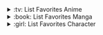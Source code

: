 <details>
<summary>:tv: List Favorites Anime</summary>
  
<!-- favorites_anime starts -->
* [Overflow](https://anilist.co/anime/113417)
* [Aki-Sora](https://anilist.co/anime/6987)
* [Guilty Crown](https://anilist.co/anime/10793)
* [Isekai Maou to Shoukan Shoujo no Dorei Majutsu](https://anilist.co/anime/101004)
* [Isekai Maou to Shoukan Shoujo no Dorei Majutsu Ω](https://anilist.co/anime/117448)
* [Maou Gakuin no Futekigousha: Shijou Saikyou no Maou no Shiso, Tensei shite Shison-tachi no Gakkou e Kayou](https://anilist.co/anime/112301)
* [Mushoku Tensei: Isekai Ittara Honki Dasu](https://anilist.co/anime/108465)
* [Tensei Shitara Slime Datta Ken](https://anilist.co/anime/101280)
* [Sword Art Online](https://anilist.co/anime/11757)
* [Kimetsu no Yaiba](https://anilist.co/anime/101922)
* [Kawaikereba Hentai demo Suki ni Natte Kuremasu ka?](https://anilist.co/anime/107961)
* [Tengen Toppa Gurren Lagann](https://anilist.co/anime/2001)
* [Musaigen no Phantom World: Mizutama no Kiseki](https://anilist.co/anime/21777)
* [Violet Evergarden](https://anilist.co/anime/21827)
* [White Blue](https://anilist.co/anime/123383)
* [Tonikaku Kawaii](https://anilist.co/anime/116267)
* [Sekirei](https://anilist.co/anime/4063)
* [Magi: The labyrinth of magic](https://anilist.co/anime/14513)
* [Magi: The kingdom of magic](https://anilist.co/anime/18115)
* [Magi: Sinbad no Bouken](https://anilist.co/anime/21394)
* [Freezing](https://anilist.co/anime/9367)
* [Hanasaku Iroha](https://anilist.co/anime/9289)
* [Tensei Shitara Slime Datta Ken 2nd Season](https://anilist.co/anime/108511)
* [NARUTO](https://anilist.co/anime/20)
* [86: Eighty Six Part 2](https://anilist.co/anime/131586)
<!-- favorites_anime ends -->

</details>

<details>
<summary>:book: List Favorites Manga</summary>
  
<!-- favorites_manga starts -->
* [Na Honjaman Level Up](https://anilist.co/manga/105398)
* [Lv2 Kara Cheat datta Moto Yuusha Kouho no Mattari Isekai Life](https://anilist.co/manga/107120)
* [Saikyou no Shuzoku ga Ningen datta Ken](https://anilist.co/manga/107305)
* [Overflow](https://anilist.co/manga/114608)
* [Tensei Shitara Slime Datta Ken](https://anilist.co/manga/86355)
* [Fukushuu wo Koinegau Saikyou Yuusha wa, Yami no Chikara de Senmetsu Musou suru](https://anilist.co/manga/107780)
* [Isekai NTR: Nakama ni Barezu ni Harem wo](https://anilist.co/manga/115043)
* [Isekai NTR: Shinyuu no Onna wo Saikyou Skill de Otosu Houhou](https://anilist.co/manga/115042)
* [Gedou Tenisha no Harem Dungeon Seisakuki](https://anilist.co/manga/140244)
* [Gedou Tenisha no Harem Dungeon Seisakuki](https://anilist.co/manga/140243)
* [Valhalla Otintin Kan](https://anilist.co/manga/123003)
* [Seiken Gakuin no Maken Tsukai](https://anilist.co/manga/116722)
* [NieR:Automata: Nagai Hanashi](https://anilist.co/manga/101853)
* [NieR:Automata: Shounen Yoruha](https://anilist.co/manga/126597)
* [Yorha: Shinjuwan Kouka Sakusen Kiroku](https://anilist.co/manga/127809)
* [Koroshi Ai](https://anilist.co/manga/99435)
* [Souda, Baikoku shiyou: Tensai Ouji no Akaji Kokka Saisei Jutsu](https://anilist.co/manga/124374)
* [Sekai Saikou no Ansatsusha, Isekai Kizoku ni Tensei suru](https://anilist.co/manga/107604)
* [Isekai Nonbiri Nouka](https://anilist.co/manga/100456)
* [Isekai Nonbiri Nouka](https://anilist.co/manga/100461)
* [Yozakura-san Chi no Daisakusen](https://anilist.co/manga/111149)
* [Kichiku Eiyuu](https://anilist.co/manga/139415)
* [Wo Laopo Shi Mowang Daren](https://anilist.co/manga/107966)
* [Tou no Kanri wo Shite Miyou](https://anilist.co/manga/103736)
* [Kimi wa Meido-sama.](https://anilist.co/manga/121700)
<!-- favorites_manga ends -->

</details>

<details>
<summary>:girl: List Favorites Character</summary>
  
<!-- favorites_characters starts -->
* [Yukana Yame](https://anilist.co/character/121830)
* [Mikako Satsukitane](https://anilist.co/character/23495)
* [Asuna Yuuki](https://anilist.co/character/36828)
* [Suguha Kirigaya](https://anilist.co/character/36831)
* [Ayane Shirakawa](https://anilist.co/character/151895)
* [Kotone Shirakawa](https://anilist.co/character/151896)
* [Rias Gremory](https://anilist.co/character/50389)
* [Pieck Finger](https://anilist.co/character/125603)
* [Echo](https://anilist.co/character/20843)
* [Sora Kasugano](https://anilist.co/character/33221)
* [Ginko Sora](https://anilist.co/character/120674)
* [Yozora Mikazuki](https://anilist.co/character/37513)
* [Aki Adagaki](https://anilist.co/character/76364)
* [Aki Aoi](https://anilist.co/character/25294)
* [Ryouko Sakaki](https://anilist.co/character/85727)
* [Kaori Kanzaki](https://anilist.co/character/13916)
* [Sae Chabashira](https://anilist.co/character/123217)
* [Alice Nakiri](https://anilist.co/character/88956)
* [Alice Zuberg](https://anilist.co/character/75450)
* [Alice Kisaragi](https://anilist.co/character/155191)
* [Aliceliese Lou Nebulis IX](https://anilist.co/character/170214)
* [Will of the Abyss](https://anilist.co/character/21420)
* [Itsuki Nakano](https://anilist.co/character/126375)
* [Miku Nakano](https://anilist.co/character/126373)
* [Nino Nakano](https://anilist.co/character/126372)
<!-- favorites_characters ends -->

</details>
